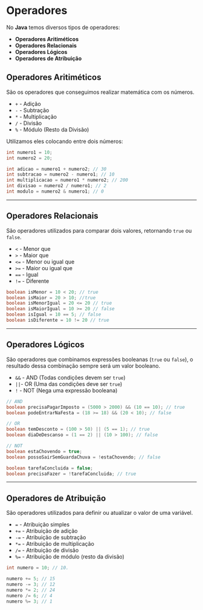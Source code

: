 # Operadores

No **Java** temos diversos tipos de operadores:

- **Operadores Aritiméticos**
- **Operadores Relacionais**
- **Operadores Lógicos**
- **Operadores de Atribuição**

## Operadores Aritiméticos

São os operadores que conseguimos realizar matemática com os números.

- `+` - Adição
- `-` - Subtração
- `*` - Multiplicação
- `/` - Divisão
- `%` - Módulo (Resto da Divisão)

Utilizamos eles colocando entre dois números:

```Java
int numero1 = 10;
int numero2 = 20;

int adicao = numero1 + numero2; // 30
int subtracao = numero2 - numero1; // 10
int multiplicacao = numero1 * numero2; // 200
int divisao = numero2 / numero1; // 2
int modulo = numero2 & numero1; // 0

```

---

## Operadores Relacionais

São operadores utilizados para comparar dois valores, retornando `true` ou `false`.

- `<` - Menor que
- `>` - Maior que
- `<=` - Menor ou igual que
- `>=` - Maior ou igual que
- `==` - Igual
- `!=` - Diferente

```Java
boolean isMenor = 10 < 20; // true
boolean isMaior = 20 > 10; //true
boolean isMenorIgual = 20 <= 20 // true
boolean isMaiorIgual = 10 >= 20 // false
boolean isIgual = 10 == 5; // false
boolean isDiferente = 10 != 20 // true
```

---

## Operadores Lógicos

São operadores que combinamos expressões booleanas (`true` ou `false`), o resultado dessa combinação sempre será um valor booleano.

- `&&` - AND (Todas condições devem ser `true`)
- `||`- OR (Uma das condições deve ser `true`)
- `!` - NOT (Nega uma expressão booleana)

```Java
// AND
boolean precisaPagarImposto = (5000 > 2000) && (10 == 10); // true
boolean podeEntrarNaFesta = (18 >= 18) && (20 < 10); // false

// OR
boolean temDesconto = (100 > 50) || (5 == 1); // true
boolean diaDeDescanso = (1 == 2) || (10 > 100); // false

// NOT
boolean estaChovendo = true;
boolean possoSairSemGuardaChuva = !estaChovendo; // false

boolean tarefaConcluida = false;
boolean precisaFazer = !tarefaConcluida; // true
```

---

## Operadores de Atribuição

São operadores utilizados para definir ou atualizar o valor de uma variável.

- `=` - Atribuição simples
- `+=` - Atribuição de adição
- `-=` - Atribuição de subtração
- `*=` - Atribuição de multiplicação
- `/=` - Atribuição de divisão
- `%=` - Atribuição de módulo (resto da divisão)

```Java
int numero = 10; // 10.

numero += 5; // 15
numero -= 3; // 12
numero *= 2; // 24
numero /= 6; // 4
numero %= 3; // 1
```
